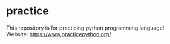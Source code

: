 # practice
This repository is for practicing python programming language! <br>
Website: https://www.practicepython.org/